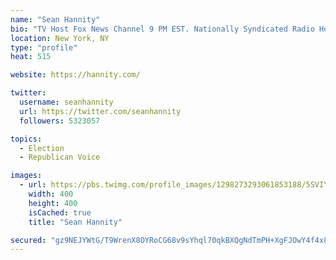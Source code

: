 ```yaml
---
name: "Sean Hannity"
bio: "TV Host Fox News Channel 9 PM EST. Nationally Syndicated Radio Host 3-6 PM EST. http://Hannity.com Retweets, Follows NOT endorsements!"
location: New York, NY
type: "profile"
heat: 515

website: https://hannity.com/

twitter:
  username: seanhannity
  url: https://twitter.com/seanhannity
  followers: 5323057

topics:
  - Election
  - Republican Voice

images:
  - url: https://pbs.twimg.com/profile_images/1298273293061853188/5SVIYpyY_400x400.jpg
    width: 400
    height: 400
    isCached: true
    title: "Sean Hannity"

secured: "gz9NEJYWtG/T9WrenX8OYRoCG68v9sYhql70qkBXQgNdTmPH+XgFJOwY4f4x8yCrzNhXrHo9SlE2/ifQZcNpNjsAMBhsNYr4jxwShXMte8neipLXoxzih8g0D0ItPlmNjDf13ny8p/deQqLS49f63HuMZ3LME0bNWQDQsM78Ec3h1kp+W1HLTcvQiuROSPYrL/jbTrsTeEmAhw0xgxc/M94i9jaU5+vWfTzlQf4DSMWuPSgTqWxknbZ4iX+KtxbpEq+rvrlzu1JyqNjOpCRSf3jsNhtXc2BxhF32zLpnLz6M3tzMzVIvCzZ09L3MgzGW8/Qnprtjwe+aC6kbi042NRwBKdrwGNaZva/5Ye6OeQdSOpovfwJo+8iokeICdMCnOsvQpaNouh7gRBrqfLvfUdO1oga5tH7uFPsOYsD1J1U=;hi2XBWLy/AF3IX7PAJXLFA=="
---
```


